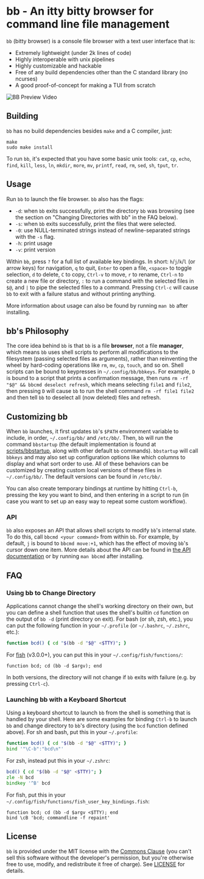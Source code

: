 # bb - An itty bitty browser for command line file management

`bb` (bitty browser) is a console file browser with a text user interface that is:

- Extremely lightweight (under 2k lines of code)
- Highly interoperable with unix pipelines
- Highly customizable and hackable
- Free of any build dependencies other than the C standard library (no ncurses)
- A good proof-of-concept for making a TUI from scratch

![BB Preview Video](https://bitbucket.org/spilt/bb/downloads/bb.gif)


## Building

`bb` has no build dependencies besides `make` and a C compiler, just:

```shell
make
sudo make install
```

To run `bb`, it's expected that you have some basic unix tools: `cat`, `cp`,
`echo`, `find`, `kill`, `less`, `ln`, `mkdir`, `more`, `mv`, `printf`, `read`,
`rm`, `sed`, `sh`, `tput`, `tr`.


## Usage

Run `bb` to launch the file browser. `bb` also has the flags:

- `-d`: when `bb` exits successfully, print the directory `bb` was browsing
  (see the section on "Changing Directories with bb" in the FAQ below).
- `-s`: when `bb` exits successfully, print the files that were selected.
- `-0`: use NULL-terminated strings instead of newline-separated strings with
  the `-s` flag.
- `-h`: print usage
- `-v`: print version

Within `bb`, press `?` for a full list of available key bindings. In short:
`h`/`j`/`k`/`l` (or arrow keys) for navigation, `q` to quit, `Enter` to open a
file, `<space>` to toggle selection, `d` to delete, `C` to copy, `Ctrl-v` to
move, `r` to rename, `Ctrl-n` to create a new file or directory, `:` to run a
command with the selected files in `$@`, and `|` to pipe the selected files to
a command.  Pressing `Ctrl-c` will cause `bb` to exit with a failure status and
without printing anything.

More information about usage can also be found by running `man bb` after
installing.


## bb's Philosophy

The core idea behind `bb` is that `bb` is a file **browser**, not a file
**manager**, which means `bb` uses shell scripts to perform all modifications
to the filesystem (passing selected files as arguments), rather than
reinventing the wheel by hard-coding operations like `rm`, `mv`, `cp`, `touch`,
and so on.  Shell scripts can be bound to keypresses in
`~/.config/bb/bbkeys`. For example, `D` is bound to a script that prints a
confirmation message, then runs `rm -rf "$@" && bbcmd deselect refresh`,
which means selecting `file1` and `file2`, then pressing `D` will cause `bb` to
run the shell command `rm -rf file1 file2` and then tell `bb` to deselect all
(now deleted) files and refresh.


## Customizing bb

When `bb` launches, it first updates `bb`'s `$PATH` environment variable to
include, in order, `~/.config/bb/` and `/etc/bb/`. Then, `bb` will run the
command `bbstartup` (the default implementation is found at
[scripts/bbstartup](scripts/bbstartup), along with other default `bb` commands).
`bbstartup` will call `bbkeys` and may also set up configuration options like
which columns to display and what sort order to use. All of these behaviors can
be customized by creating custom local versions of these files in `~/.config/bb/`.
The default versions can be found in `/etc/bb/`.

You can also create temporary bindings at runtime by hitting `Ctrl-b`, pressing
the key you want to bind, and then entering in a script to run (in case you
want to set up an easy way to repeat some custom workflow).


### API

`bb` also exposes an API that allows shell scripts to modify `bb`'s internal
state. To do this, call `bbcmd <your command>` from within `bb`. For example, by
default, `j` is bound to `bbcmd move:+1`, which has the effect of moving `bb`'s
cursor down one item. More details about the API can be found in [the API
documentation](API.md) or by running `man bbcmd` after installing.

## FAQ

### Using bb to Change Directory

Applications cannot change the shell's working directory on their own, but you
can define a shell function that uses the shell's builtin `cd` function on the
output of `bb -d` (print directory on exit). For bash (or sh, zsh, etc.), you can
put the following function in your `~/.profile` (or `~/.bashrc`, `~/.zshrc`,
etc.):

```bash
function bcd() { cd "$(bb -d "$@" <$TTY)"; }
```

For [fish](https://fishshell.com/) (v3.0.0+), you can put this in your
`~/.config/fish/functions/`:

```fish
function bcd; cd (bb -d $argv); end
```

In both versions, the directory will not change if `bb` exits with failure
(e.g. by pressing `Ctrl-c`).

### Launching bb with a Keyboard Shortcut

Using a keyboard shortcut to launch `bb` from the shell is something that is
handled by your shell. Here are some examples for binding `Ctrl-b` to launch
`bb` and change directory to `bb`'s directory (using the `bcd` function defined
above). For sh and bash, put this in your `~/.profile`:

```bash
function bcd() { cd "$(bb -d "$@" <$TTY)"; }
bind '"\C-b":"bcd\n"'
```

For zsh, instead put this in your `~/.zshrc`:

```zsh
bcd() { cd "$(bb -d "$@" <$TTY)"; }
zle -N bcd
bindkey '^B' bcd
```

For fish, put this in your `~/.config/fish/functions/fish_user_key_bindings.fish`:

```fish
function bcd; cd (bb -d $argv <$TTY); end
bind \cB 'bcd; commandline -f repaint'
```

## License

`bb` is provided under the MIT license with the [Commons Clause](https://commonsclause.com/)
(you can't sell this software without the developer's permission, but you're
otherwise free to use, modify, and redistribute it free of charge).
See [LICENSE](LICENSE) for details.
